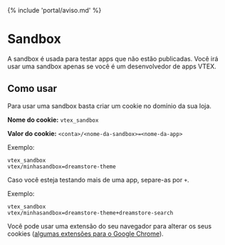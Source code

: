 {% include 'portal/aviso.md' %}

# Sandbox

A sandbox é usada para testar apps que não estão publicadas. Você irá usar uma sandbox apenas se você é um desenvolvedor de apps VTEX.

## Como usar

Para usar uma sandbox basta criar um cookie no domínio da sua loja.

**Nome do cookie:** `vtex_sandbox`

**Valor do cookie:** `<conta>/<nome-da-sandbox>=<nome-da-app>`

Exemplo:
```
vtex_sandbox
vtex/minhasandbox=dreamstore-theme
```

Caso você esteja testando mais de uma app, separe-as por `+`.

Exemplo:
```
vtex_sandbox
vtex/minhasandbox=dreamstore-theme+dreamstore-search
```

Você pode usar uma extensão do seu navegador para alterar os seus cookies ([algumas extensões para o Google Chrome](https://chrome.google.com/webstore/search/cookie%20inspector%20edit?_category=extensions)).